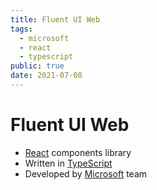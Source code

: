 ```yaml
---
title: Fluent UI Web
tags:
  - microsoft
  - react
  - typescript
public: true
date: 2021-07-08
---
```


# Fluent UI Web

* [React](React.md) components library
* Written in [TypeScript](TypeScript.md)
* Developed by [Microsoft](Microsoft.md) team
